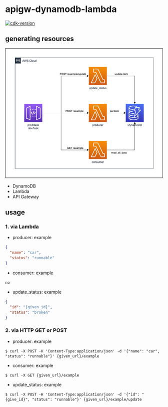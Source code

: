 # apigw-dynamodb-lambda

[![cdk-version](https://img.shields.io/badge/aws_cdk-1.74.0-green.svg)](https://formulae.brew.sh/formula/aws-cdk)


## generating resources


![image](./pics/aws-cdk-small-examples-apigw_dynamodb_lambda.png)

* DynamoDB
* Lambda
* API Gateway

## usage

### 1. via Lambda

* producer: example

```json
{
  "name": "car",
  "status": "runnable"
}
```

* consumer: example

```
no
```

* update_status: example

```json
{
  "id": "{given_id}",
  "status": "broken"
}
```


### 2. via HTTP GET or POST

* producer: example

```shell script
$ curl -X POST -H 'Content-Type:application/json' -d '{"name": "car", "status": "runnable"}' {given_url}/example
```


* consumer: example

```shell script
$ curl -X GET {given_url}/example
```


* update_status: example

```shell script
$ curl -X POST -H 'Content-Type:application/json' -d '{"id": "{give_id}", "status": "runnable"}' {given_url}/example/update
```


